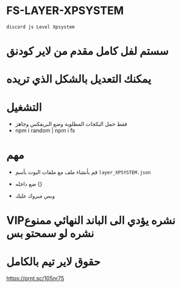 # FS-LAYER-XPSYSTEM
``discord js Level Xpsystem``

# سستم لفل كامل مقدم من لاير كودنق

# يمكنك التعديل بالشكل الذي تريده

# التشغيل

- فقط حمل البكجات المطلوبة وضع البريفكس وجاهز
- npm i random | npm i fs


# مهم 

- قم بأنشاء ملف مع ملفات البوت بأسم `layer_XPSYSTEM.json`

- ضع داخله {}

- وبس مبروك عليك

# VIPنشره يؤدي الى الباند النهائي ممنوع نشره لو سمحتو بس 
# حقوق لاير تيم بالكامل

https://prnt.sc/105nr75
